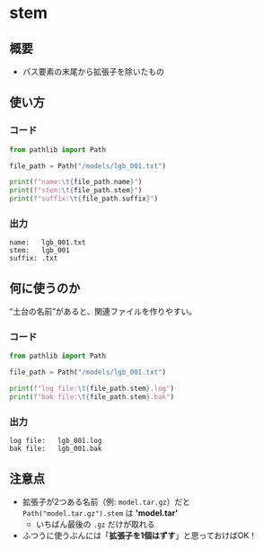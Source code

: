 # stem

## 概要
- パス要素の末尾から拡張子を除いたもの

## 使い方
### コード
```python
from pathlib import Path

file_path = Path("/models/lgb_001.txt")

print(f"name:\t{file_path.name}")
print(f"stem:\t{file_path.stem}")
print(f"suffix:\t{file_path.suffix}")
```

### 出力
```log
name:	lgb_001.txt
stem:	lgb_001
suffix:	.txt
```

## 何に使うのか
“土台の名前”があると、関連ファイルを作りやすい。  

### コード
```python
from pathlib import Path

file_path = Path("/models/lgb_001.txt")

print(f"log file:\t{file_path.stem}.log")
print(f"bak file:\t{file_path.stem}.bak")
```

### 出力
```log
log file:	lgb_001.log
bak file:	lgb_001.bak
```

## 注意点
- 拡張子が2つある名前（例: `model.tar.gz`）だと `Path("model.tar.gz").stem` は **'model.tar'**
    - いちばん最後の `.gz` だけが取れる
- ふつうに使うぶんには「**拡張子を1個はずす**」と思っておけばOK！